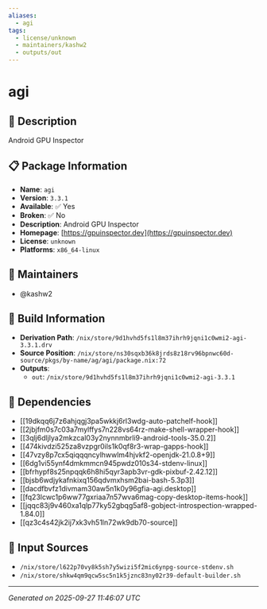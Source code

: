 ```yaml
---
aliases:
  - agi
tags:
  - license/unknown
  - maintainers/kashw2
  - outputs/out
---
```


# agi

## 📝 Description

Android GPU Inspector

## 📋 Package Information

- **Name**: `agi`
- **Version**: `3.3.1`
- **Available**: ✅ Yes
- **Broken**: ✅ No
- **Description**: Android GPU Inspector
- **Homepage**: [https://gpuinspector.dev](https://gpuinspector.dev)
- **License**: `unknown`
- **Platforms**: `x86_64-linux`
## 👥 Maintainers

- @kashw2


## 🔧 Build Information

- **Derivation Path**: `/nix/store/9d1hvhd5fs1l8m37ihrh9jqni1c0wmi2-agi-3.3.1.drv`
- **Source Position**: `/nix/store/ns30sqxb36k8jrds8z18rv96bpnwc60d-source/pkgs/by-name/ag/agi/package.nix:72`
- **Outputs**:
  - `out`:  `/nix/store/9d1hvhd5fs1l8m37ihrh9jqni1c0wmi2-agi-3.3.1`

## 🔗 Dependencies

- [[19dkqq6j7z6ahjqgj3pa5wkkj6rl3wdg-auto-patchelf-hook]]
- [[2jbjfm0s7c03a7mylffys7n228vs64rz-make-shell-wrapper-hook]]
- [[3qlj6dljlya2mkzcal03y2nynnmbrli9-android-tools-35.0.2]]
- [[474kivdzi525za8vzpgr0ils1k0qf8r3-wrap-gapps-hook]]
- [[47vzy8p7cx5qiqqqncylhwwlm4hjvkf2-openjdk-21.0.8+9]]
- [[6dg1vi55ynf4dmkmmcn945pwdz010s34-stdenv-linux]]
- [[bfrhypf8s25npqqk6h8hi5qyr3apb3vr-gdk-pixbuf-2.42.12]]
- [[bjsb6wdjykafnkixq156qdvmxhsm2bai-bash-5.3p3]]
- [[dacdfbvfz1divmam30aw5n1k0y96gfia-agi.desktop]]
- [[fq23lcwc1p6ww77gxriaa7n57wva6mag-copy-desktop-items-hook]]
- [[jqqc83j9v460xa1qlp77ky52gbqg5af8-gobject-introspection-wrapped-1.84.0]]
- [[qz3c4s42jk2ij7xk3vh51ln72wk9db70-source]]

## 📁 Input Sources

- `/nix/store/l622p70vy8k5sh7y5wizi5f2mic6ynpg-source-stdenv.sh`
- `/nix/store/shkw4qm9qcw5sc5n1k5jznc83ny02r39-default-builder.sh`

---
*Generated on 2025-09-27 11:46:07 UTC*
